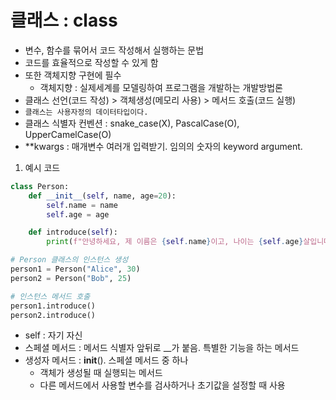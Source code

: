 # 클래스 : class

* 변수, 함수를 묶어서 코드 작성해서 실행하는 문법
* 코드를 효율적으로 작성할 수 있게 함
* 또한 객체지향 구현에 필수
    * 객체지향 : 실제세계를 모델링하여 프로그램을 개발하는 개발방법론
* 클래스 선언(코드 작성) > 객체생성(메모리 사용) > 메서드 호출(코드 실행)
* `클래스는 사용자정의 데이터타입이다.`
* 클래스 식별자 컨벤션 : snake_case(X), PascalCase(O), UpperCamelCase(O)
* **kwargs : 매개변수 여러개 입력받기. 임의의 숫자의 keyword argument.

1. 예시 코드
```python
class Person:
    def __init__(self, name, age=20):
        self.name = name
        self.age = age

    def introduce(self):
        print(f"안녕하세요, 제 이름은 {self.name}이고, 나이는 {self.age}살입니다.")

# Person 클래스의 인스턴스 생성
person1 = Person("Alice", 30)
person2 = Person("Bob", 25)

# 인스턴스 메서드 호출
person1.introduce()
person2.introduce()
```

* self : 자기 자신
* 스페셜 메서드 : 메서드 식별자 앞뒤로 __가 붙음. 특별한 기능을 하는 메서드
* 생성자 메서드 : __init__(). 스페셜 메서드 중 하나
    * 객체가 생성될 때 실행되는 메서드
    * 다른 메서드에서 사용할 변수를 검사하거나 초기값을 설정할 때 사용

